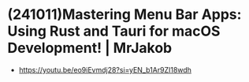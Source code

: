 # (241011)Mastering Menu Bar Apps: Using Rust and Tauri for macOS Development! | MrJakob
- https://youtu.be/eo9iEvmdj28?si=yEN_b1Ar9ZI18wdh
